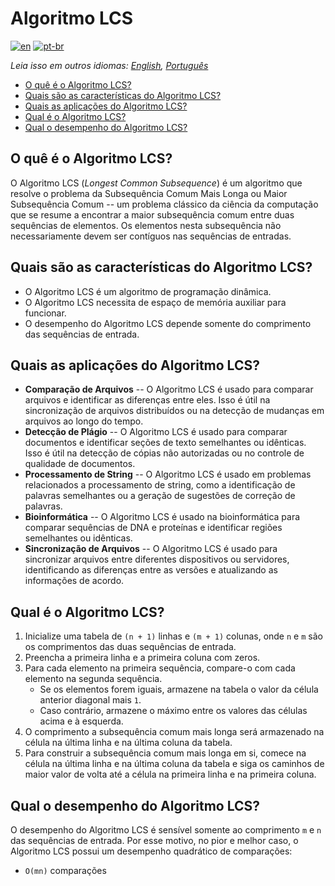 # Algoritmo LCS

[![en](https://img.shields.io/badge/lang-en-red.svg)](./README.md) [![pt-br](https://img.shields.io/badge/lang-pt--br-green.svg)](README.pt-br.md)

_Leia isso em outros idiomas: [English](README.md), [Português](README.pt-br.md)_

- [O quê é o Algoritmo LCS?](#o-quê-é-o-algoritmo-lcs)
- [Quais são as características do Algoritmo LCS?](#quais-são-as-características-do-algoritmo-lcs)
- [Quais as aplicações do Algoritmo LCS?](#quais-as-aplicações-do-algoritmo-lcs)
- [Qual é o Algoritmo LCS?](#qual-é-o-algoritmo-lcs)
- [Qual o desempenho do Algoritmo LCS?](#qual-o-desempenho-do-algoritmo-lcs)

## O quê é o Algoritmo LCS?

O Algoritmo LCS (_Longest Common Subsequence_) é um algoritmo que resolve o problema da Subsequência Comum Mais Longa ou Maior Subsequência Comum -- um problema clássico da ciência da computação que se resume a encontrar a maior subsequência comum entre duas sequências de elementos. Os elementos nesta subsequência não necessariamente devem ser contíguos nas sequências de entradas.

## Quais são as características do Algoritmo LCS?

- O Algoritmo LCS é um algoritmo de programação dinâmica.
- O Algoritmo LCS necessita de espaço de memória auxiliar para funcionar.
- O desempenho do Algoritmo LCS depende somente do comprimento das sequências de entrada.

## Quais as aplicações do Algoritmo LCS?

- **Comparação de Arquivos** -- O Algoritmo LCS é usado para comparar arquivos e identificar as diferenças entre eles. Isso é útil na sincronização de arquivos distribuídos ou na detecção de mudanças em arquivos ao longo do tempo.
- **Detecção de Plágio** -- O Algoritmo LCS é usado para comparar documentos e identificar seções de texto semelhantes ou idênticas. Isso é útil na detecção de cópias não autorizadas ou no controle de qualidade de documentos.
- **Processamento de String** -- O Algoritmo LCS é usado em problemas relacionados a processamento de string, como a identificação de palavras semelhantes ou a geração de sugestões de correção de palavras.
- **Bioinformática** -- O Algoritmo LCS é usado na bioinformática para comparar sequências de DNA e proteínas e identificar regiões semelhantes ou idênticas.
- **Sincronização de Arquivos** -- O Algoritmo LCS é usado para sincronizar arquivos entre diferentes dispositivos ou servidores, identificando as diferenças entre as versões e atualizando as informações de acordo.

## Qual é o Algoritmo LCS?

1. Inicialize uma tabela de  `(n + 1)`  linhas e `(m + 1)` colunas, onde `n` e `m` são os comprimentos das duas sequências de entrada.
2. Preencha a primeira linha e a primeira coluna com zeros.
3. Para cada elemento na primeira sequência, compare-o com cada elemento na segunda sequência.
   - Se os elementos forem iguais, armazene na tabela o valor da célula anterior diagonal mais `1`.
   - Caso contrário, armazene o máximo entre os valores das células acima e à esquerda.
4. O comprimento a subsequência comum mais longa será armazenado na célula na última linha e na última coluna da tabela.
5. Para construir a subsequência comum mais longa em si, comece na célula na última linha e na última coluna da tabela e siga os caminhos de maior valor de volta até a célula na primeira linha e na primeira coluna.

## Qual o desempenho do Algoritmo LCS?

O desempenho do Algoritmo LCS é sensível somente ao comprimento `m` e `n` das sequências de entrada. Por esse motivo, no pior e melhor caso, o Algoritmo LCS possui um desempenho quadrático de comparações:

- `O(mn)` comparações

